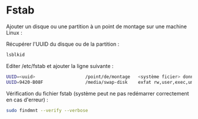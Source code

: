 # Fstab


Ajouter un disque ou une partition à un point de montage
sur une machine Linux :


Récupérer l'UUID du disque ou de la partition :

```bash
lsblkid
```

Editer /etc/fstab et ajouter la ligne suivante :

```bash
UUID=<uuid>					  /point/de/montage   <système ficier> donner les droits à tout le monde
UUID=9420-B08F				  /media/swap-disk	  exfat	rw,user,exec,umask=000 0 2
```

Vérification du fichier fstab (système peut ne pas redémarrer correctement
en cas d'erreur) :

```bash
sudo findmnt --verify --verbose
```